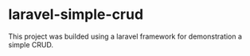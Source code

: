 # laravel-simple-crud

This project was builded using a laravel framework for demonstration a simple CRUD.